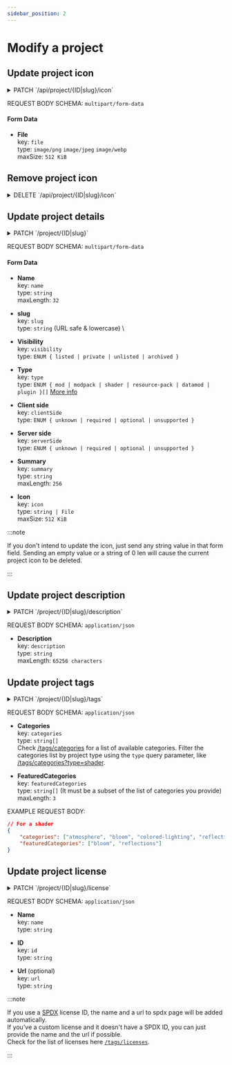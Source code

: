```yaml
---
sidebar_position: 2
---
```


# Modify a project


## Update project icon

<details>
<summary>PATCH `/api/project/{ID|slug}/icon`</summary>

```json
{
    "success": true,
    "message": "Project icon updated"
}
```
</details>

REQUEST BODY SCHEMA: `multipart/form-data`

#### Form Data

- **File** \
    key: `file` \
    type: `image/png` `image/jpeg` `image/webp` \
    maxSize: `512 KiB`



## Remove project icon

<details>
<summary>DELETE `/api/project/{ID|slug}/icon`</summary>


```json
{
    "success": true,
    "message": "Project icon deleted"
}
```
</details>

## Update project details

<details>
<summary>PATCH `/project/{ID|slug}`</summary>

```json
{
    "success": true,
    "message": "Project details updated",
    "slug": "project-slug"
}
```

</details>

REQUEST BODY SCHEMA: `multipart/form-data`

#### Form Data

- **Name** \
    key: `name` \
    type: `string` \
    maxLength: `32`

- **slug** \
    key: `slug` \
    type: `string` (URL safe & lowercase) \

- **Visibility** \
    key: `visibility` \
    type: `ENUM { listed | private | unlisted | archived }`

- **Type** \
    key: `type` \
    type: `ENUM { mod | modpack | shader | resource-pack | datamod | plugin }[]` [More info](https://github.com/CRModders/cosmic-mod-manager/tree/main/packages/shared/lib/utils/index.ts#L212)

- **Client side** \
    key: `clientSide` \
    type: `ENUM { unknown | required | optional | unsupported }`

- **Server side** \
    key: `serverSide` \
    type: `ENUM { unknown | required | optional | unsupported }`

- **Summary** \
    key: `summary` \
    type: `string` \
    maxLength: `256`

- **Icon** \
    key: `icon` \
    type: `string | File` \
    maxSize: `512 KiB`

:::note

If you don't intend to update the icon, just send any string value in that form field. Sending an empty value or a string of 0 len will cause the current project icon to be deleted.

:::


## Update project description

<details>
<summary>PATCH `/project/{ID|slug}/description`</summary>

```json
{
    "success": true,
    "message": "Project description updated"
}
```

</details>

REQUEST BODY SCHEMA: `application/json`

- **Description** \
    key: `description` \
    type: `string` \
    maxLength: `65256 characters`



## Update project tags

<details>
<summary>PATCH `/project/{ID|slug}/tags`</summary>

```json
{
    "success": true,
    "message": "Project tags updated"
}
```

</details>

REQUEST BODY SCHEMA: `application/json`

- **Categories** \
    key: `categories` \
    type: `string[]` \
    Check [/tags/categories](https://api.crmm.tech/api/tags/categories) for a list of available categories. Filter the categories list by project type using the `type` query parameter, like [/tags/categories?type=shader](https://api.crmm.tech/api/tags/categories?type=shader).

- **FeaturedCategories** \
    key: `featuredCategories` \
    type: `string[]` (It must be a subset of the list of categories you provide) \
    maxLength: `3`


EXAMPLE REQUEST BODY:

```json
// For a shader
{
    "categories": ["atmosphere", "bloom", "colored-lighting", "reflections"],
    "featuredCategories": ["bloom", "reflections"]
}
```


## Update project license

<details>
<summary>PATCH `/project/{ID|slug}/license`</summary>

```json
{
    "success": true,
    "message": "Project license updated"
}
```

</details>

REQUEST BODY SCHEMA: `application/json`

- **Name** \
    key: `name` \
    type: `string`

- **ID** \
    key: `id` \
    type: `string`

- **Url** (optional) \
    key: `url` \
    type: `string`

:::note

If you use a [SPDX](https://spdx.org) license ID, the name and a url to spdx page will be added automatically. \
If you've a custom license and it doesn't have a SPDX ID, you can just provide the name and the url if possible. \
Check for the list of licenses here [`/tags/licenses`](https://api.crmm.tech/api/tags/licenses).

:::
